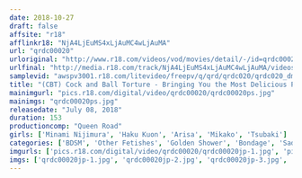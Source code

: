 ```yaml
---
date: 2018-10-27
draft: false
affsite: "r18"
afflinkr18: "NjA4LjEuMS4xLjAuMC4wLjAuMA"
url: "qrdc00020"
urloriginal: "http://www.r18.com/videos/vod/movies/detail/-/id=qrdc00020"
urlfinal: "http://media.r18.com/track/NjA4LjEuMS4xLjAuMC4wLjAuMA/videos/vod/movies/detail/-/id=qrdc00020"
samplevid: "awspv3001.r18.com/litevideo/freepv/q/qrd/qrdc020/qrdc020_dmb_w.mp4"
title: "(CBT) Cock and Ball Torture - Bringing You the Most Delicious Pain"
mainimgurl: "pics.r18.com/digital/video/qrdc00020/qrdc00020ps.jpg"
mainimgs: "qrdc00020ps.jpg"
releasedate: "July 08, 2018"
duration: 153
productioncomp: "Queen Road"
girls: ['Minami Nijimura', 'Haku Kuon', 'Arisa', 'Mikako', 'Tsubaki']
categories: ['BDSM', 'Other Fetishes', 'Golden Shower', 'Bondage', 'Sadism', 'Hi-Def']
imgurls: ['pics.r18.com/digital/video/qrdc00020/qrdc00020jp-1.jpg', 'pics.r18.com/digital/video/qrdc00020/qrdc00020jp-2.jpg', 'pics.r18.com/digital/video/qrdc00020/qrdc00020jp-3.jpg', 'pics.r18.com/digital/video/qrdc00020/qrdc00020jp-4.jpg', 'pics.r18.com/digital/video/qrdc00020/qrdc00020jp-5.jpg', 'pics.r18.com/digital/video/qrdc00020/qrdc00020jp-6.jpg', 'pics.r18.com/digital/video/qrdc00020/qrdc00020jp-7.jpg', 'pics.r18.com/digital/video/qrdc00020/qrdc00020jp-8.jpg', 'pics.r18.com/digital/video/qrdc00020/qrdc00020jp-9.jpg', 'pics.r18.com/digital/video/qrdc00020/qrdc00020jp-10.jpg', 'pics.r18.com/digital/video/qrdc00020/qrdc00020jp-11.jpg', 'pics.r18.com/digital/video/qrdc00020/qrdc00020jp-12.jpg', 'pics.r18.com/digital/video/qrdc00020/qrdc00020jp-13.jpg', 'pics.r18.com/digital/video/qrdc00020/qrdc00020jp-14.jpg', 'pics.r18.com/digital/video/qrdc00020/qrdc00020jp-15.jpg', 'pics.r18.com/digital/video/qrdc00020/qrdc00020jp-16.jpg', 'pics.r18.com/digital/video/qrdc00020/qrdc00020jp-17.jpg', 'pics.r18.com/digital/video/qrdc00020/qrdc00020jp-18.jpg', 'pics.r18.com/digital/video/qrdc00020/qrdc00020jp-19.jpg', 'pics.r18.com/digital/video/qrdc00020/qrdc00020jp-20.jpg']
imgs: ['qrdc00020jp-1.jpg', 'qrdc00020jp-2.jpg', 'qrdc00020jp-3.jpg', 'qrdc00020jp-4.jpg', 'qrdc00020jp-5.jpg', 'qrdc00020jp-6.jpg', 'qrdc00020jp-7.jpg', 'qrdc00020jp-8.jpg', 'qrdc00020jp-9.jpg', 'qrdc00020jp-10.jpg', 'qrdc00020jp-11.jpg', 'qrdc00020jp-12.jpg', 'qrdc00020jp-13.jpg', 'qrdc00020jp-14.jpg', 'qrdc00020jp-15.jpg', 'qrdc00020jp-16.jpg', 'qrdc00020jp-17.jpg', 'qrdc00020jp-18.jpg', 'qrdc00020jp-19.jpg', 'qrdc00020jp-20.jpg']
---
```

